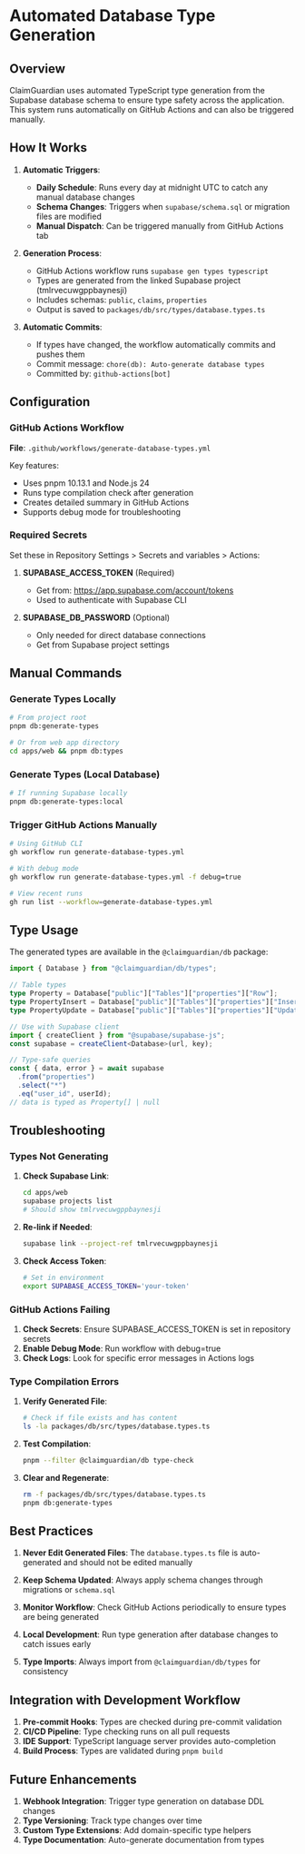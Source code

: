 # Automated Database Type Generation

## Overview

ClaimGuardian uses automated TypeScript type generation from the Supabase database schema to ensure type safety across the application. This system runs automatically on GitHub Actions and can also be triggered manually.

## How It Works

1. **Automatic Triggers**:
   - **Daily Schedule**: Runs every day at midnight UTC to catch any manual database changes
   - **Schema Changes**: Triggers when `supabase/schema.sql` or migration files are modified
   - **Manual Dispatch**: Can be triggered manually from GitHub Actions tab

2. **Generation Process**:
   - GitHub Actions workflow runs `supabase gen types typescript`
   - Types are generated from the linked Supabase project (tmlrvecuwgppbaynesji)
   - Includes schemas: `public`, `claims`, `properties`
   - Output is saved to `packages/db/src/types/database.types.ts`

3. **Automatic Commits**:
   - If types have changed, the workflow automatically commits and pushes them
   - Commit message: `chore(db): Auto-generate database types`
   - Committed by: `github-actions[bot]`

## Configuration

### GitHub Actions Workflow

**File**: `.github/workflows/generate-database-types.yml`

Key features:

- Uses pnpm 10.13.1 and Node.js 24
- Runs type compilation check after generation
- Creates detailed summary in GitHub Actions
- Supports debug mode for troubleshooting

### Required Secrets

Set these in Repository Settings > Secrets and variables > Actions:

1. **SUPABASE_ACCESS_TOKEN** (Required)
   - Get from: https://app.supabase.com/account/tokens
   - Used to authenticate with Supabase CLI

2. **SUPABASE_DB_PASSWORD** (Optional)
   - Only needed for direct database connections
   - Get from Supabase project settings

## Manual Commands

### Generate Types Locally

```bash
# From project root
pnpm db:generate-types

# Or from web app directory
cd apps/web && pnpm db:types
```

### Generate Types (Local Database)

```bash
# If running Supabase locally
pnpm db:generate-types:local
```

### Trigger GitHub Actions Manually

```bash
# Using GitHub CLI
gh workflow run generate-database-types.yml

# With debug mode
gh workflow run generate-database-types.yml -f debug=true

# View recent runs
gh run list --workflow=generate-database-types.yml
```

## Type Usage

The generated types are available in the `@claimguardian/db` package:

```typescript
import { Database } from "@claimguardian/db/types";

// Table types
type Property = Database["public"]["Tables"]["properties"]["Row"];
type PropertyInsert = Database["public"]["Tables"]["properties"]["Insert"];
type PropertyUpdate = Database["public"]["Tables"]["properties"]["Update"];

// Use with Supabase client
import { createClient } from "@supabase/supabase-js";
const supabase = createClient<Database>(url, key);

// Type-safe queries
const { data, error } = await supabase
  .from("properties")
  .select("*")
  .eq("user_id", userId);
// data is typed as Property[] | null
```

## Troubleshooting

### Types Not Generating

1. **Check Supabase Link**:

   ```bash
   cd apps/web
   supabase projects list
   # Should show tmlrvecuwgppbaynesji
   ```

2. **Re-link if Needed**:

   ```bash
   supabase link --project-ref tmlrvecuwgppbaynesji
   ```

3. **Check Access Token**:
   ```bash
   # Set in environment
   export SUPABASE_ACCESS_TOKEN='your-token'
   ```

### GitHub Actions Failing

1. **Check Secrets**: Ensure SUPABASE_ACCESS_TOKEN is set in repository secrets
2. **Enable Debug Mode**: Run workflow with debug=true
3. **Check Logs**: Look for specific error messages in Actions logs

### Type Compilation Errors

1. **Verify Generated File**:

   ```bash
   # Check if file exists and has content
   ls -la packages/db/src/types/database.types.ts
   ```

2. **Test Compilation**:

   ```bash
   pnpm --filter @claimguardian/db type-check
   ```

3. **Clear and Regenerate**:
   ```bash
   rm -f packages/db/src/types/database.types.ts
   pnpm db:generate-types
   ```

## Best Practices

1. **Never Edit Generated Files**: The `database.types.ts` file is auto-generated and should not be edited manually

2. **Keep Schema Updated**: Always apply schema changes through migrations or `schema.sql`

3. **Monitor Workflow**: Check GitHub Actions periodically to ensure types are being generated

4. **Local Development**: Run type generation after database changes to catch issues early

5. **Type Imports**: Always import from `@claimguardian/db/types` for consistency

## Integration with Development Workflow

1. **Pre-commit Hooks**: Types are checked during pre-commit validation
2. **CI/CD Pipeline**: Type checking runs on all pull requests
3. **IDE Support**: TypeScript language server provides auto-completion
4. **Build Process**: Types are validated during `pnpm build`

## Future Enhancements

1. **Webhook Integration**: Trigger type generation on database DDL changes
2. **Type Versioning**: Track type changes over time
3. **Custom Type Extensions**: Add domain-specific type helpers
4. **Type Documentation**: Auto-generate documentation from types
